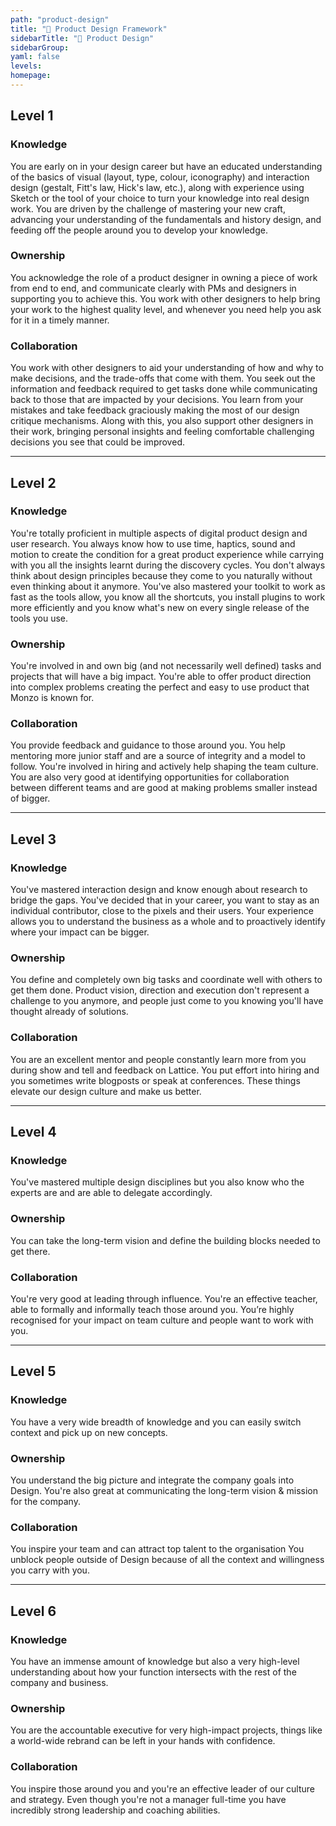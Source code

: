 ```yaml
---
path: "product-design"
title: "🎯 Product Design Framework"
sidebarTitle: "🎯 Product Design"
sidebarGroup:
yaml: false
levels:
homepage:
---
```

## Level 1



### Knowledge

You are early on in your design career but have an educated understanding of the basics of visual (layout, type, colour, iconography) and interaction design (gestalt, Fitt's law, Hick's law, etc.), along with experience using Sketch or the tool of your choice to turn your knowledge into real design work. You are driven by the challenge of mastering your new craft, advancing your understanding of the fundamentals and history design, and feeding off the people around you to develop your knowledge.

### Ownership

You acknowledge the role of a product designer in owning a piece of work from end to end, and communicate clearly with PMs and designers in supporting you to achieve this. You work with other designers to help bring your work to the highest quality level, and whenever you need help you ask for it in a timely manner.

### Collaboration

You work with other designers to aid your understanding of how and why to make decisions, and the trade-offs that come with them. You seek out the information and feedback required to get tasks done while communicating back to those that are impacted by your decisions. You learn from your mistakes and take feedback graciously making the most of our design critique mechanisms. Along with this, you also support other designers in their work, bringing personal insights and feeling comfortable challenging decisions you see that could be improved.

---

## Level 2



### Knowledge

You're totally proficient in multiple aspects of digital product design and user research. You always know how to use time, haptics, sound and motion to create the condition for a great product experience while carrying with you all the insights learnt during the discovery cycles. You don't always think about design principles because they come to you naturally without even thinking about it anymore. You've also mastered your toolkit to work as fast as the tools allow, you know all the shortcuts, you install plugins to work more efficiently and you know what's new on every single release of the tools you use.

### Ownership

You're involved in and own big (and not necessarily well defined) tasks and projects that will have a big impact. You're able to offer product direction into complex problems creating the perfect and easy to use product that Monzo is known for.

### Collaboration

You provide feedback and guidance to those around you. You help mentoring more junior staff and are a source of integrity and a model to follow. You're involved in hiring and actively help shaping the team culture. You are also very good at identifying opportunities for collaboration between different teams and are good at making problems smaller instead of bigger.

---

## Level 3



### Knowledge

You've mastered interaction design and know enough about research to bridge the gaps. You've decided that in your career, you want to stay as an individual contributor, close to the pixels and their users. Your experience allows you to understand the business as a whole and to proactively identify where your impact can be bigger.

### Ownership

You define and completely own big tasks and coordinate well with others to get them done. Product vision, direction and execution don't represent a challenge to you anymore, and people just come to you knowing you'll have thought already of solutions.

### Collaboration

You are an excellent mentor and people constantly learn more from you during show and tell and feedback on Lattice. You put effort into hiring and you sometimes write blogposts or speak at conferences. These things elevate our design culture and make us better.

---

## Level 4



### Knowledge

You've mastered multiple design disciplines but you also know who the experts are and are able to delegate accordingly.

### Ownership

You can take the long-term vision and define the building blocks needed to get there.

### Collaboration

You're very good at leading through influence. You're an effective teacher, able to formally and informally teach those around you. You’re highly recognised for your impact on team culture and people want to work with you.

---

## Level 5



### Knowledge

You have a very wide breadth of knowledge and you can easily switch context and pick up on new concepts.

### Ownership

You understand the big picture and integrate the company goals into Design. You're also great at communicating the long-term vision & mission for the company.

### Collaboration

You inspire your team and can attract top talent to the organisation You unblock people outside of Design because of all the context and willingness you carry with you.

---

## Level 6



### Knowledge

You have an immense amount of knowledge but also a very high-level understanding about how your function intersects with the rest of the company and business.

### Ownership

You are the accountable executive for very high-impact projects, things like a world-wide rebrand can be left in your hands with confidence.

### Collaboration

You inspire those around you and you're an effective leader of our culture and strategy. Even though you're not a manager full-time you have incredibly strong leadership and coaching abilities.